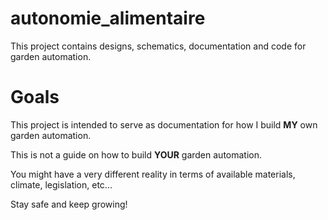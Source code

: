 # autonomie_alimentaire

This project contains designs, schematics, documentation and code for garden automation. 

# Goals

This project is intended to serve as documentation for how I build **MY** own garden automation. 

This is not a guide on how to build **YOUR** garden automation. 

You might have a very different reality in terms of available materials, climate, legislation, etc...

Stay safe and keep growing!
